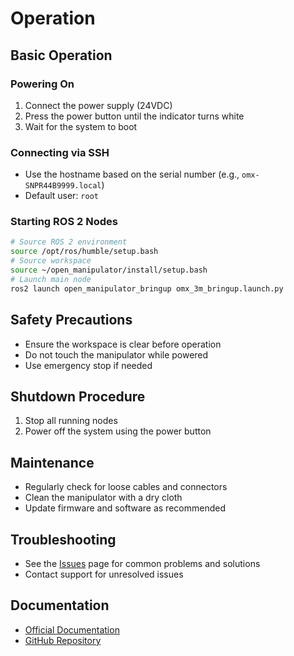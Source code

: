 # Operation

## Basic Operation

### Powering On
1. Connect the power supply (24VDC)
2. Press the power button until the indicator turns white
3. Wait for the system to boot

### Connecting via SSH
- Use the hostname based on the serial number (e.g., `omx-SNPR44B9999.local`)
- Default user: `root`

### Starting ROS 2 Nodes
```bash
# Source ROS 2 environment
source /opt/ros/humble/setup.bash
# Source workspace
source ~/open_manipulator/install/setup.bash
# Launch main node
ros2 launch open_manipulator_bringup omx_3m_bringup.launch.py
```

## Safety Precautions
- Ensure the workspace is clear before operation
- Do not touch the manipulator while powered
- Use emergency stop if needed

## Shutdown Procedure
1. Stop all running nodes
2. Power off the system using the power button

## Maintenance
- Regularly check for loose cables and connectors
- Clean the manipulator with a dry cloth
- Update firmware and software as recommended

## Troubleshooting
- See the [Issues](./issues_omx.md) page for common problems and solutions
- Contact support for unresolved issues

## Documentation
- [Official Documentation](https://docs.robotis.com)
- [GitHub Repository](https://github.com/ROBOTIS-GIT/open_manipulator) 